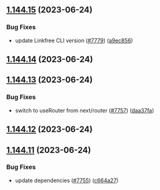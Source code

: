 ## [1.144.15](https://github.com/EddieHubCommunity/LinkFree/compare/v1.144.14...v1.144.15) (2023-06-24)


### Bug Fixes

* update Linkfree CLI version ([#7779](https://github.com/EddieHubCommunity/LinkFree/issues/7779)) ([a9ec856](https://github.com/EddieHubCommunity/LinkFree/commit/a9ec856f2effa13e979acc7705854b8d002f7cf1))



## [1.144.14](https://github.com/EddieHubCommunity/LinkFree/compare/v1.144.13...v1.144.14) (2023-06-24)



## [1.144.13](https://github.com/EddieHubCommunity/LinkFree/compare/v1.144.12...v1.144.13) (2023-06-24)


### Bug Fixes

* switch to useRouter from next/router ([#7757](https://github.com/EddieHubCommunity/LinkFree/issues/7757)) ([daa37fa](https://github.com/EddieHubCommunity/LinkFree/commit/daa37fa74a99c29fda5fa87784104f8a2c356d56))



## [1.144.12](https://github.com/EddieHubCommunity/LinkFree/compare/v1.144.11...v1.144.12) (2023-06-24)



## [1.144.11](https://github.com/EddieHubCommunity/LinkFree/compare/v1.144.10...v1.144.11) (2023-06-24)


### Bug Fixes

* update dependencies ([#7755](https://github.com/EddieHubCommunity/LinkFree/issues/7755)) ([c664a27](https://github.com/EddieHubCommunity/LinkFree/commit/c664a27ab88ce800ad84f46ddb2b940376d0f3fc))



